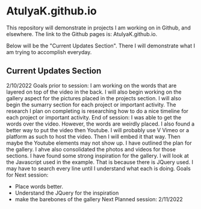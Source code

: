 # AtulyaK.github.io

This repository will demonstrate in projects I am working on in Github, and elsewhere. The link to the Github pages is: AtulyaK.github.io. 

Below will be the "Current Updates Section". There I will demonstrate what I am trying to accomplish everyday.

Current Updates Section
---------------------------------------------------------
2/10/2022
  Goals prior to session:
  I am working on the words that are layered on top of the video in the back. I will also begin working on the gallery aspect for the pictures placed in the projects section. I     will also begin the sumarry section for each project or important activity. The research I plan on completing is researching how to do a nice timeline for each project or         important activity.
  End of session: I was able to get the words over the video. However, the words are weirdly placed. I also found a better way to put the video then Youtube. I will probably use V   Vimeo or a platform as such to host the video. Then I will embed it that way. Then maybe the Youtube elements may not show up. I have outlined the plan for the gallery. I ahve     also consolidated the photos and videos for those sections. I have found some strong inspiration for the gallery. I will look at the Javascript used in the example. That is       because there is JQuery used. I may have to search every line until I understand what each is doing. 
  Goals for Next session: 
-   Place words better.
-   Understand the JQuery for the inspiration
-   make the barebones of the gallery
Next Planned session: 2/11/2022
